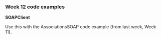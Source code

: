 ### Week 12 code examples

**SOAPClient**

Use this with the AssociationsSOAP code example (from last week, Week 11).  
